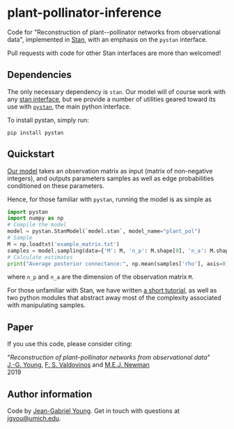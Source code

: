 # plant-pollinator-inference 

Code for "Reconstruction of plant--pollinator networks from observational data", implemented in [Stan](http://mc-stan.org), with an emphasis on the `pystan` interface.


Pull requests with code for other Stan interfaces are more than welcomed!


## Dependencies

The only necessary dependency is `stan`. 
Our model will of course work with any [stan interface](https://mc-stan.org/users/interfaces/index.html), but we provide a number of utilities geared toward its use with [`pystan`](https://pypi.org/project/pystan/), the main python interface.

To install pystan, simply run:

    pip install pystan


## Quickstart

[Our model](model.stan) takes an observation matrix as input (matrix of non-negative integers), and outputs parameters samples as well as edge probabilities conditioned on these parameters.

Hence, for those familiar with `pystan`, running the model is as simple as

```python
import pystan
import numpy as np
# Compile the model
model = pystan.StanModel(`model.stan`, model_name="plant_pol")
# Sample
M = np.loadtxt('example_matrix.txt')
samples = model.sampling(data={'M': M, 'n_p': M.shape[0], 'n_a': M.shape[1]})
# Calculate estimates
print("Average posterior connectance:", np.mean(samples['rho'], axis=0))
```


where `n_p` and `n_a` are the dimension of the observation matrix `M`.

For those unfamiliar with Stan, we have written [a short tutorial](python_example.ipynb), as well as two python modules that abstract away most of the complexity associated with manipulating samples.

## Paper

If you use this code, please consider citing:

"*Reconstruction of plant–pollinator networks from observational data*"<br/>
[J.-G. Young](http://jgyoung.ca), [F. S. Valdovinos](https://www.fsvaldovinos.com) and [M.E.J. Newman](http://www-personal.umich.edu/~mejn/)<br/>
2019 <br/>

## Author information

Code by [Jean-Gabriel Young](www.jgyoung.ca). Get in touch with questions at <jgyou@umich.edu>.
